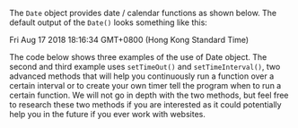 The `Date` object provides date / calendar functions as shown below. The default output of the `Date()` looks something like this:

Fri Aug 17 2018 18:16:34 GMT+0800 (Hong Kong Standard Time)

The code below shows three examples of the use of Date object. The second and third example uses `setTimeOut()` and `setTimeInterval()`, two advanced methods that will help you continuously run a function over a certain interval or to create your own timer tell the program when to run a certain function. We will not go in depth with the two methods, but feel free to research these two methods if you are interested as it could potentially help you in the future if you ever work with websites.